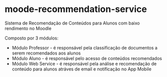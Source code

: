 # moode-recommendation-service
Sistema de Recomendação de Conteúdos para Alunos com baixo rendimento no Moodle

Composto por 3 módulos:
- Módulo Professor - é responsável pela classificação de documentos a serem recomendados aos alunos
- Módulo Aluno - é responsável pelo acesso de conteúdos recomendados
- Módulo Web Service - é responsável pela análise e recomendação de conteúdo para alunos atráves de email e notificação no App Mobile